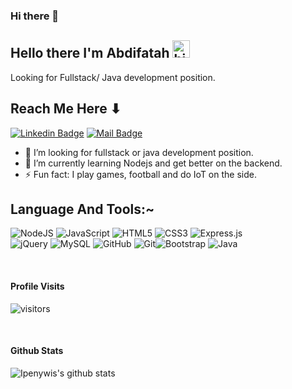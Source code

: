 ### Hi there 👋

## Hello there I'm Abdifatah <img src="https://user-images.githubusercontent.com/1303154/88677602-1635ba80-d120-11ea-84d8-d263ba5fc3c0.gif" width="28px" alt="hi">

Looking for Fullstack/ Java development position.

## Reach Me Here ⬇

[![Linkedin Badge](https://img.shields.io/badge/-LinkedIn-0e76a8?style=flat&labelColor=0e76a8&logo=linkedin&logoColor=white)](https://www.linkedin.com/in/abdifatah-abdulkadir/) 
[![Mail Badge](https://img.shields.io/badge/-Email-c0392b?style=flat&labelColor=c0392b&logo=gmail&logoColor=white)](mailto:zafex188@hotmail.com)

<!-- TODO: Add last video link -->

- 🔭 I’m looking for fullstack or java development position.
- 🤔 I’m currently learning Nodejs and get better on the backend.
- ⚡ Fun fact: I play games, football and do IoT on the side.

## Language And Tools:~

<img alt="NodeJS" src="https://img.shields.io/badge/node.js%20-%2343853D.svg?&style=for-the-badge&logo=node.js&logoColor=white"/> <img alt="JavaScript" src="https://img.shields.io/badge/javascript%20-%23323330.svg?&style=for-the-badge&logo=javascript&logoColor=%23F7DF1E"/> <img alt="HTML5" src="https://img.shields.io/badge/html5%20-%23E34F26.svg?&style=for-the-badge&logo=html5&logoColor=white"/> <img alt="CSS3" src="https://img.shields.io/badge/css3%20-%231572B6.svg?&style=for-the-badge&logo=css3&logoColor=white"/> <img alt="Express.js" src="https://img.shields.io/badge/express.js%20-%23404d59.svg?&style=for-the-badge"/><br> <img alt="jQuery" src="https://img.shields.io/badge/jquery%20-%230769AD.svg?&style=for-the-badge&logo=jquery&logoColor=white"/> <img alt="MySQL" src="https://img.shields.io/badge/mysql-%2300f.svg?&style=for-the-badge&logo=mysql&logoColor=white"/>  <img alt="GitHub" src="https://img.shields.io/badge/github%20-%23121011.svg?&style=for-the-badge&logo=github&logoColor=white"/> <img alt="Git" src="https://img.shields.io/badge/git%20-%23F05033.svg?&style=for-the-badge&logo=git&logoColor=white"/><img alt="Bootstrap" src="https://img.shields.io/badge/bootstrap%20-%23563D7C.svg?&style=for-the-badge&logo=bootstrap&logoColor=white"/> <img alt="Java" src="https://img.shields.io/badge/java-%23ED8B00.svg?&style=for-the-badge&logo=java&logoColor=white"/>

<br />


#### Profile Visits 

![visitors](https://visitor-badge.glitch.me/badge?page_id=abdifatahAbdulkadir)

<br>

#### Github Stats

![Ipenywis's github stats](https://github-readme-stats.vercel.app/api?username=abdifatahAbdulkadir&count_private=true&theme=tokyonight&hide=contribs,prs)



